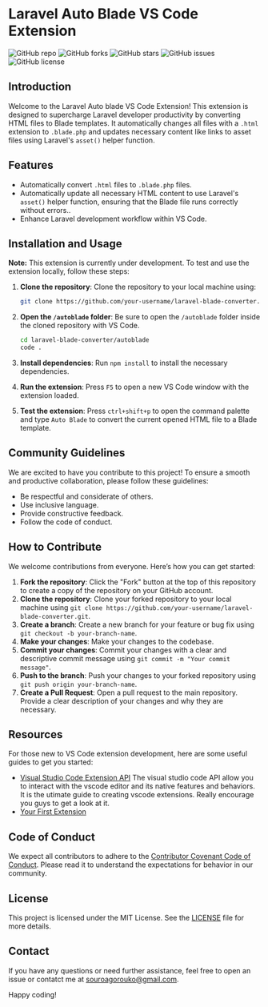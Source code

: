 # Laravel Auto Blade VS Code Extension

![GitHub repo](https://img.shields.io/badge/laravel_auto_blade-blue)
![GitHub forks](https://img.shields.io/github/forks/Bakugo90/laravel-auto-blade?style=social)
![GitHub stars](https://img.shields.io/github/stars/Bakugo90/laravel-auto-blade?style=social)
![GitHub issues](https://img.shields.io/github/issues/Bakugo90/laravel-auto-blade)
![GitHub license](https://img.shields.io/github/license/Bakugo90/laravel-auto-blade)

## Introduction

Welcome to the Laravel Auto blade VS Code Extension! This extension is designed to supercharge Laravel developer productivity by converting HTML files to Blade templates. It automatically changes all files with a `.html` extension to `.blade.php` and updates necessary content like links to asset files using Laravel's `asset()` helper function.

## Features

- Automatically convert `.html` files to `.blade.php` files.
- Automatically update all necessary HTML content to use Laravel's `asset()` helper function, ensuring that the Blade file runs correctly without errors..
- Enhance Laravel development workflow within VS Code.

## Installation and Usage

**Note:** This extension is currently under development. To test and use the extension locally, follow these steps:

1. **Clone the repository**: Clone the repository to your local machine using:
   ```sh
   git clone https://github.com/your-username/laravel-blade-converter.git

2. **Open the `/autoblade` folder**: Be sure to open the `/autoblade` folder inside the cloned repository with VS Code.
    ```sh	
    cd laravel-blade-converter/autoblade
    code .

3. **Install dependencies**: Run `npm install` to install the necessary dependencies.

4. **Run the extension**: Press `F5` to open a new VS Code window with the extension loaded.

5. **Test the extension**: Press ``ctrl+shift+p`` to open the command palette and type `Auto Blade` to convert the current opened HTML file to a Blade template.

<!-- ## Usage

This extension is currently under development -->
<!-- 1. Open any `.html` file in your VS Code workspace.
2. The extension will automatically convert the file to a `.blade.php` file and update asset links. -->

## Community Guidelines

We are excited to have you contribute to this project! To ensure a smooth and productive collaboration, please follow these guidelines:

- Be respectful and considerate of others.
- Use inclusive language.
- Provide constructive feedback.
- Follow the code of conduct.

## How to Contribute

We welcome contributions from everyone. Here’s how you can get started:

1. **Fork the repository**: Click the "Fork" button at the top of this repository to create a copy of the repository on your GitHub account.
2. **Clone the repository**: Clone your forked repository to your local machine using `git clone https://github.com/your-username/laravel-blade-converter.git`.
3. **Create a branch**: Create a new branch for your feature or bug fix using `git checkout -b your-branch-name`.
4. **Make your changes**: Make your changes to the codebase.
5. **Commit your changes**: Commit your changes with a clear and descriptive commit message using `git commit -m "Your commit message"`.
6. **Push to the branch**: Push your changes to your forked repository using `git push origin your-branch-name`.
7. **Create a Pull Request**: Open a pull request to the main repository. Provide a clear description of your changes and why they are necessary.

## Resources

For those new to VS Code extension development, here are some useful guides to get you started:

- [Visual Studio Code Extension API](https://code.visualstudio.com/api)
    The visual studio code API allow you to interact with the vscode editor and its native features and behaviors.
    It is the utimate guide to creating vscode extensions. Really encourage you guys to get a look at it.
- [Your First Extension](https://code.visualstudio.com/api/get-started/your-first-extension)

## Code of Conduct

We expect all contributors to adhere to the [Contributor Covenant Code of Conduct](https://www.contributor-covenant.org/version/2/0/code_of_conduct/). Please read it to understand the expectations for behavior in our community.

## License

This project is licensed under the MIT License. See the [LICENSE](LICENSE) file for more details.

## Contact
If you have any questions or need further assistance, feel free to open an issue or contatct me at <souroagorouko@gmail.com>.

Happy coding!